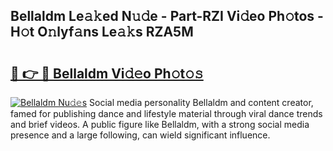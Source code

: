 ## Bellaldm Le𝚊𝚔ed N𝚞𝚍e - Part-RZI Vi𝚍eo Ph𝚘tos - H𝚘t O𝚗lyf𝚊ns Le𝚊𝚔s RZA5M

# <h2><a href="http://hf65bx.feru.top/?c=Bellaldm">🔗 👉 🔴 Bellaldm Vi𝚍𝚎o Ph𝚘t𝚘𝚜</a></h2>

[![Bellaldm Nu𝚍𝚎s](https://i.imgur.com/0TWrTi3.gif)](http://hf65bx.feru.top/?c=Bellaldm)
Social media personality Bellaldm and content creator, famed for publishing dance and lifestyle material through viral dance trends and brief videos. A public figure like Bellaldm, with a strong social media presence and a large following, can wield significant influence. 
